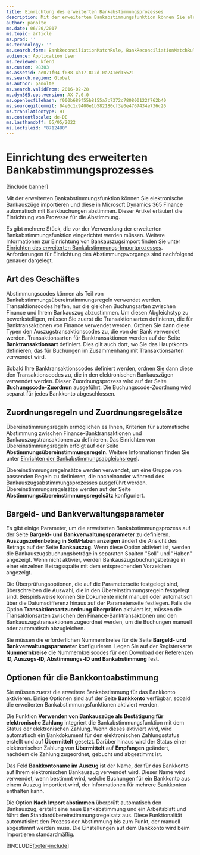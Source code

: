 ```yaml
---
title: Einrichtung des erweiterten Bankabstimmungsprozesses
description: Mit der erweiterten Bankabstimmungsfunktion können Sie elektronische Bankauszüge importieren und diese in Microsoft Dynamics 365 Finance automatisch mit Bankbuchungen abstimmen. Dieser Artikel erläutert die Einrichtung von Prozessen für die Abstimmung.
author: panolte
ms.date: 06/20/2017
ms.topic: article
ms.prod: ''
ms.technology: ''
ms.search.form: BankReconciliationMatchRule, BankReconciliationMatchRuleSet
audience: Application User
ms.reviewer: kfend
ms.custom: 98303
ms.assetid: ae071f04-f038-4b17-812d-0a241ed15521
ms.search.region: Global
ms.author: panolte
ms.search.validFrom: 2016-02-28
ms.dyn365.ops.version: AX 7.0.0
ms.openlocfilehash: f000b689f55b8155a7c7372c780800122f762b40
ms.sourcegitcommit: 04e6c1c9400e1b582180cf3e0e4767434e736c26
ms.translationtype: HT
ms.contentlocale: de-DE
ms.lasthandoff: 05/05/2022
ms.locfileid: "8712480"
---
```

# <a name="advanced-bank-reconciliation-setup-process"></a>Einrichtung des erweiterten Bankabstimmungsprozesses

[!include [banner](../includes/banner.md)]

Mit der erweiterten Bankabstimmungsfunktion können Sie elektronische Bankauszüge importieren und diese in Microsoft Dynamics 365 Finance automatisch mit Bankbuchungen abstimmen. Dieser Artikel erläutert die Einrichtung von Prozesse für die Abstimmung.  

Es gibt mehrere Stück, die vor der Verwendung der erweiterten Bankabstimmungsfunktion eingerichtet werden müssen. Weitere Informationen zur Einrichtung von Bankauszugsimport finden Sie unter [Einrichten des erweiterten Bankabstimmungs-Importprozesses](set-up-advanced-bank-reconciliation-import-process.md).  Anforderungen für Einrichtung des Abstimmungsvorgangs sind nachfolgend genauer dargelegt.

## <a name="transaction-codes"></a>Art des Geschäftes
Abstimmungscodes können als Teil von Bankabstimmungsübereinstimmungsregeln verwendet werden. Transaktionscodes helfen, nur die gleichen Buchungsarten zwischen Finance und Ihrem Bankauszug abzustimmen. Um diesen Abgleichstyp zu bewerkstelligen, müssen Sie zuerst die Transaktionsarten definieren, die für Banktransaktionen von Finance verwendet werden. Ordnen Sie dann diese Typen den Auszugstransaktionscodes zu, die von der Bank verwendet werden. Transaktionsarten für Banktransaktionen werden auf der Seite **Banktransaktionsart** definiert. Dies gilt auch dort, wo Sie das Hauptkonto definieren, das für Buchungen im Zusammenhang mit Transaktionsarten verwendet wird. 

Sobald Ihre Banktransaktionscodes definiert werden, ordnen Sie dann diese den Transaktionscodes zu, die in den elektronischen Bankauszügen verwendet werden. Dieser Zuordnungsprozess wird auf der Seite  **Buchungscode-Zuordnun** ausgeführt. Die Buchungscode-Zuordnung wird separat für jedes Bankkonto abgeschlossen.

## <a name="matching-rules-and-matching-rule-sets"></a>Zuordnungsregeln und Zuordnungsregelsätze
Übereinstimmungsregeln ermöglichen es Ihnen, Kriterien für automatische Abstimmung zwischen Finance-Banktransaktionen und Bankauszugstransaktionen zu definieren. Das Einrichten von Übereinstimmungsregeln erfolgt auf der Seite **Abstimmungsübereinstimmungsregeln**. Weitere Informationen finden Sie unter [Einrichten der Bankabstimmungsabgleichsregel](set-up-bank-reconciliation-matching-rules.md). 

Übereinstimmungsregelnsätze werden verwendet, um eine Gruppe von passenden Regeln zu definieren, die nacheinander während des Bankauszugsabstimmungsprozesses ausgeführt werden.  Übereinstimmungsregelsätze werden auf der Seite  **Abstimmungsübereinstimmungsregelsätz** konfiguriert.

## <a name="cash-and-bank-management-parameters"></a>Bargeld- und Bankverwaltungsparameter
Es gibt einige Parameter, um die erweiterten Bankabstimmungsprozess auf der Seite **Bargeld- und Bankverwaltungsparameter** zu definieren.  **Auszugszeilenbetrag in Soll/Haben anzeigen** ändert die Ansicht des Betrags auf der Seite **Bankauszug**. Wenn diese Option aktiviert ist, werden die Bankauszugsbuchungsbeträge in separaten Spalten "Soll" und "Haben" angezeigt. Wenn nicht aktivier, werden Bankauszugsbuchungsbeträge in einer einzelnen Betragsspalte mit dem entsprechenden Vorzeichen angezeigt. 

Die Überprüfungsoptionen, die auf die Parameterseite festgelegt sind, überschreiben die Auswahl, die in den Übereinstimmungsregeln festgelegt sind. Beispielsweise können Sie Dokumente nicht manuell oder automatisch über die Datumsdifferenz hinaus auf der Parameterseite festlegen. Falls die Option **Transaktionsartzuordnung überprüfen** aktiviert ist, müssen die Transaktionsarten zwischen den Finance-Banktransaktionen und den Bankauszugstransaktionen zugeordnet werden, um die Buchungen manuell oder automatisch abzugleichen. 

Sie müssen die erforderlichen Nummernkreise für die Seite **Bargeld- und Bankverwaltungsparameter** konfigurieren.  Legen Sie auf der Registerkarte **Nummernkreise** die Nummernkreiscodes für den Download der Referenzen **ID, Auszugs-ID, Abstimmungs-ID und Bankabstimmung** fest.

## <a name="bank-account-reconciliation-options"></a>Optionen für die Bankkontoabstimmung
Sie müssen zuerst die erweitere Bankabstimmung für das Bankkonto aktivieren. Einige Optionen sind auf der Seite **Bankkonto** verfügbar, sobald die erweiterten Bankabstimmungsfunktionen aktiviert werden. 

Die Funktion **Verwenden von Bankauszüge als Bestätigung für elektronische Zahlung** integriert die Bankabstimmungsfunktion mit dem Status der elektronischen Zahlung. Wenn dieses aktiviert wird, wird automatisch ein Bankdokument für den elektronischen Zahlungsstatus erstellt und auf **Übermittelt** gesetzt. Darüber hinaus wird der Status einer elektronischen Zahlung von **Übermittelt** auf **Empfangen** geändert, nachdem die Zahlung zugeordnet, gebucht und abgestimmt ist. 

Das Feld **Bankkontoname im Auszug** ist der Name, der für das Bankkonto auf Ihrem elektronischen Bankauszug verwendet wird. Dieser Name wird verwendet, wenn bestimmt wird, welche Buchungen für ein Bankkonto aus einem Auszug importiert wird, der Informationen für mehrere Bankkonten enthalten kann. 

Die Option **Nach Import abstimmen** überprüft automatisch den Bankauszug, erstellt eine neue Bankabstimmung und ein Arbeitsblatt und führt den Standardübereinstimmungsregelsatz aus. Diese Funktionalität automatisiert den Prozess der Abstimmung bis zum Punkt, der manuell abgestimmt werden muss. Die Einstellungen auf dem Bankkonto wird beim Importieren standardmäßig.





[!INCLUDE[footer-include](../../includes/footer-banner.md)]
